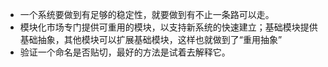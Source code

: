 + 一个系统要做到有足够的稳定性，就要做到有不止一条路可以走。
+ 模块化市场专门提供可重用的模块，以支持新系统的快速建立；基础模块提供基础抽象，其他模块可以扩展基础模块，这样也就做到了“重用抽象”
+ 验证一个命名是否贴切，最好的方法是试着去解释它。
